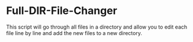 # Full-DIR-File-Changer
This script will go through all files in a directory and allow you to edit each file line by line and add the new files to a new directory.
